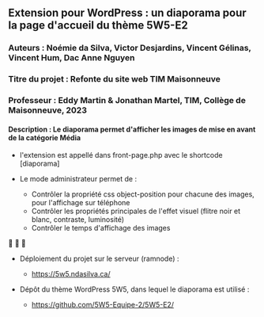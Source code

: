 ## Extension pour WordPress : un diaporama pour la page d'accueil du thème 5W5-E2 
### Auteurs : Noémie da Silva, Victor Desjardins, Vincent Gélinas, Vincent Hum, Dac Anne Nguyen
### Titre du projet : Refonte du site web TIM Maisonneuve
### Professeur : Eddy Martin & Jonathan Martel, TIM, Collège de Maisonneuve, 2023

#### Description :  Le diaporama permet d'afficher les images de mise en avant de la catégorie Média 
- l'extension est appellé dans front-page.php avec le shortcode [diaporama]

- Le mode administrateur permet de :
  - Contrôler la propriété css object-position pour chacune des images, pour l'affichage sur téléphone
  - Contrôler les propriétés principales de l'effet visuel (flitre noir et blanc, contraste, luminosité)
  - Contrôler le temps d'affichage des images 

🔷 🔶 🔷
- Déploiement du projet sur le serveur (ramnode) :
  - https://5w5.ndasilva.ca/

- Dépôt du thème WordPress 5W5, dans lequel le diaporama est utilisé :
  - https://github.com/5W5-Equipe-2/5W5-E2/